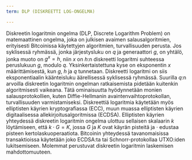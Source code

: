 ```yaml
---
term: DLP (DISKREETTI LOG-ONGELMA)

---
```

Diskreetin logaritmin ongelma (DLP, Discrete Logarithm Problem) on matemaattinen ongelma, joka on julkisen avaimen salausalgoritmien, erityisesti Bitcoinissa käytettyjen algoritmien, turvallisuuden perusta. Jos syklisessä ryhmässä, jonka järjestysluku on $q$ ja generaattori $g$, on yhtälö, jonka muoto on $g^x = h$, niin $x$ on $h$:n diskreetti logaritmi suhteessa peruslukuun $g$, modulo $q$. Yksinkertaistettuna kyse on eksponentin $x$ määrittämisestä, kun $g$, $h$ ja $q$ tunnetaan. Diskreetti logaritmi on siis eksponentiaalin käänteisluku äärellisessä syklisessä ryhmässä. Suurilla $q$:n arvoilla diskreetin logaritmin ongelman ratkaisemista pidetään kuitenkin algoritmisesti vaikeana. Tätä ominaisuutta hyödynnetään monien salausprotokollien, kuten Diffie-Hellmanin avaintenvaihtoprotokollan, turvallisuuden varmistamiseksi. Diskreettiä logaritmia käytetään myös elliptisten käyrien kryptografiassa (ECC), muun muassa elliptisten käyrien digitaalisessa allekirjoitusalgoritmissa (ECDSA). Elliptisten käyrien yhteydessä diskreetin logaritmin ongelma ulottuu sellaisen skalaarin $k$ löytämiseen, että $k \cdot G = K$, jossa $G$ ja $K$ ovat käyrän pisteitä ja $\cdot$ edustaa pisteen kertolaskuoperaatiota. Bitcoinin yhteydessä tavanomaisissa transaktioissa käytetään joko ECDSA:ta tai Schnorr-protokollaa UTXO:iden lukitsemiseen. Molemmat perustuvat diskreetin logaritmin laskemisen mahdottomuuteen.

